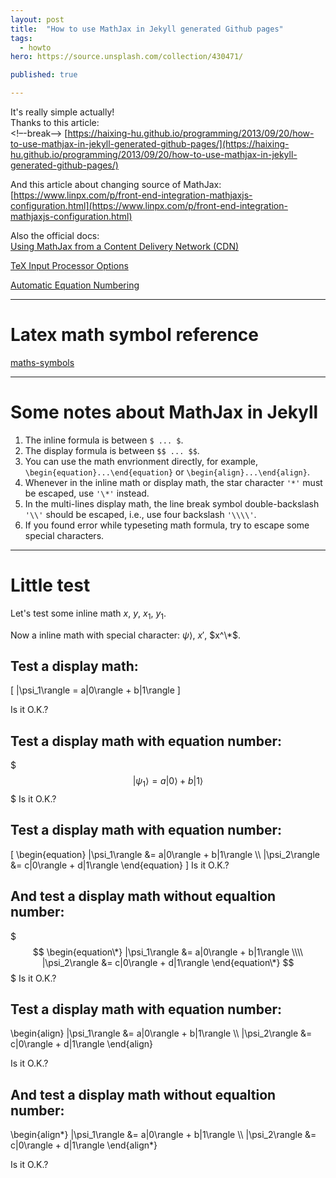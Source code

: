 ```yaml
---
layout: post
title:  "How to use MathJax in Jekyll generated Github pages"
tags:
  - howto
hero: https://source.unsplash.com/collection/430471/

published: true

---
```


It's really simple actually!     
Thanks to this article:  
<!–-break-–> 
[https://haixing-hu.github.io/programming/2013/09/20/how-to-use-mathjax-in-jekyll-generated-github-pages/](https://haixing-hu.github.io/programming/2013/09/20/how-to-use-mathjax-in-jekyll-generated-github-pages/)

And this article about changing source of MathJax:
[https://www.linpx.com/p/front-end-integration-mathjaxjs-configuration.html](https://www.linpx.com/p/front-end-integration-mathjaxjs-configuration.html)

Also the official docs:    
[Using MathJax from a Content Delivery Network (CDN)](https://docs.mathjax.org/en/latest/web/start.html#using-mathjax-from-a-content-delivery-network-cdn)

[TeX Input Processor Options](https://docs.mathjax.org/en/latest/options/input/tex.html)

[Automatic Equation Numbering](http://docs.mathjax.org/en/latest/input/tex/eqnumbers.html)

***************

# Latex math symbol reference

[maths-symbols](../resources/maths-symbols.pdf)

*******************

# Some notes about MathJax in Jekyll

1. The inline formula is between `$ ... $`.
2. The display formula is between `$$ ... $$`.
3. You can use the math envrionment directly, for example, `\begin{equation}...\end{equation}` or `\begin{align}...\end{align}`.
4. Whenever in the inline math or display math, the star character `'*'` must be escaped, use `'\*'` instead.
5. In the multi-lines display math, the line break symbol double-backslash `'\\'` should be escaped, i.e., use four backslash `'\\\\'`.
6. If you found error while typeseting math formula, try to escape some special characters.

*******************

# Little test

Let's test some inline math $x$, $y$, $x_1$, $y_1$.

Now a inline math with special character: $\psi\rangle$, $x'$, $x^\*$.

## Test a display math:

\[
   |\psi_1\rangle = a|0\rangle + b|1\rangle
\]

Is it O.K.?

## Test a display math with equation number:
$$$
\begin{equation}
   |\psi_1\rangle = a|0\rangle + b|1\rangle
\end{equation}    
$$$
Is it O.K.?

## Test a display math with equation number:
\[
\begin{equation}
  |\psi_1\rangle &= a|0\rangle + b|1\rangle \\\\
  |\psi_2\rangle &= c|0\rangle + d|1\rangle
\end{equation}
\]
Is it O.K.?

## And test a display math without equaltion number:
$$$
\begin{equation\*}
  |\psi_1\rangle &= a|0\rangle + b|1\rangle \\\\
  |\psi_2\rangle &= c|0\rangle + d|1\rangle
\end{equation\*}
$$$
Is it O.K.?

## Test a display math with equation number:

\begin{align}
    |\psi_1\rangle &= a|0\rangle + b|1\rangle \\\\
    |\psi_2\rangle &= c|0\rangle + d|1\rangle
\end{align}

Is it O.K.?

## And test a display math without equaltion number:

\begin{align\*}
    |\psi_1\rangle &= a|0\rangle + b|1\rangle \\\\
    |\psi_2\rangle &= c|0\rangle + d|1\rangle
\end{align\*}

Is it O.K.?

